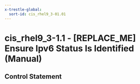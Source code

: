 ```yaml
---
x-trestle-global:
  sort-id: cis_rhel9_3-01.01
---
```


# cis_rhel9_3-1.1 - \[REPLACE_ME\] Ensure Ipv6 Status Is Identified (Manual)

## Control Statement
